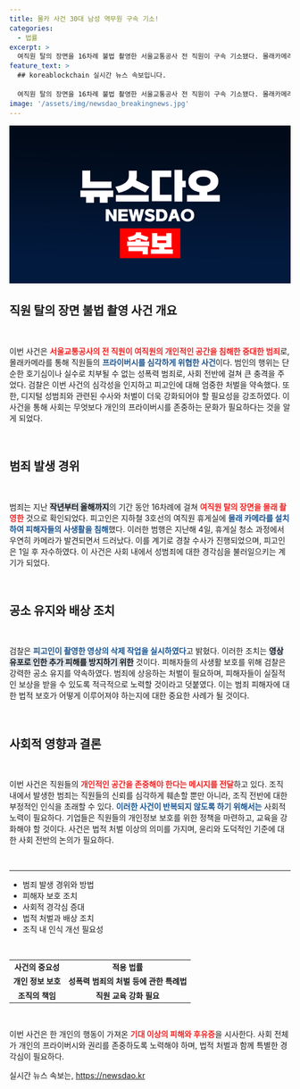 ```yaml
---
title: 몰카 사건 30대 남성 역무원 구속 기소!
categories:
  - 법률
excerpt: >
  여직원 탈의 장면을 16차례 불법 촬영한 서울교통공사 전 직원이 구속 기소됐다. 몰래카메라는 청소 중 우연히 발견되어 범행이 드러났고, 검찰은 철저한 수사와 엄중 처벌을 예고했다.
feature_text: >
  ## koreablockchain 실시간 뉴스 속보입니다.

  여직원 탈의 장면을 16차례 불법 촬영한 서울교통공사 전 직원이 구속 기소됐다. 몰래카메라는 청소 중 우연히 발견되어 범행이 드러났고, 검찰은 철저한 수사와 엄중 처벌을 예고했다.
image: '/assets/img/newsdao_breakingnews.jpg'
---
```


<p><img src="/assets/img/newsdao_breakingnews.jpg" alt="koreablockchain 속보" /></p>

<h2 data-ke-size="size26">직원 탈의 장면 불법 촬영 사건 개요</h2>

<p data-ke-size="size16">&nbsp;</p>

<p>이번 사건은 <b><span style="color: #ee2323;">서울교통공사의 전 직원이 여직원의 개인적인 공간을 침해한 중대한 범죄</span></b>로, 몰래카메라를 통해 직원들의 <b><span style="color: #1a5490;">프라이버시를 심각하게 위협한 사건</span></b>이다. 범인의 행위는 단순한 호기심이나 실수로 치부될 수 없는 성폭력 범죄로, 사회 전반에 걸쳐 큰 충격을 주었다. 검찰은 이번 사건의 심각성을 인지하고 피고인에 대해 엄중한 처벌을 약속했다. 또한, 디지털 성범죄와 관련된 수사와 처벌이 더욱 강화되어야 할 필요성을 강조하였다. 이 사건을 통해 사회는 무엇보다 개인의 프라이버시를 존중하는 문화가 필요하다는 것을 알게 되었다.</p>

<p data-ke-size="size16">&nbsp;</p>

<h2 data-ke-size="size26">범죄 발생 경위</h2>

<p data-ke-size="size16">&nbsp;</p>

<p>범죄는 지난 <b><span style="background-color: #21538527;">작년부터 올해까지</span></b>의 기간 동안 16차례에 걸쳐 <b><span style="color: #ee2323;">여직원 탈의 장면을 몰래 촬영한</span></b> 것으로 확인되었다. 피고인은 지하철 3호선의 여직원 휴게실에 <b><span style="color: #1a5490;">몰래 카메라를 설치하여 피해자들의 사생활을 침해</span></b>했다. 이러한 범행은 지난해 4일, 휴게실 청소 과정에서 우연히 카메라가 발견되면서 드러났다. 이를 계기로 경찰 수사가 진행되었으며, 피고인은 1일 후 자수하였다. 이 사건은 사회 내에서 성범죄에 대한 경각심을 불러일으키는 계기가 되었다.</p>

<p data-ke-size="size16">&nbsp;</p>

<h2 data-ke-size="size26">공소 유지와 배상 조치</h2>

<p data-ke-size="size16">&nbsp;</p>

<p>검찰은 <b><span style="color: #1a5490;">피고인이 촬영한 영상의 삭제 작업을 실시하였다</span></b>고 밝혔다. 이러한 조치는 <b><span style="background-color: #21538527;">영상 유포로 인한 추가 피해를 방지하기 위한</span></b> 것이다. 피해자들의 사생활 보호를 위해 검찰은 강력한 공소 유지를 약속하였다. 범죄에 상응하는 처벌이 필요하며, 피해자들이 실질적인 보상을 받을 수 있도록 적극적으로 노력할 것이라고 덧붙였다. 이는 범죄 피해자에 대한 법적 보호가 어떻게 이루어져야 하는지에 대한 중요한 사례가 될 것이다.</p>

<p data-ke-size="size16">&nbsp;</p>

<h2 data-ke-size="size26">사회적 영향과 결론</h2>

<p data-ke-size="size16">&nbsp;</p>

<p>이번 사건은 직원들의 <b><span style="color: #ee2323;">개인적인 공간을 존중해야 한다는 메시지를 전달</span></b>하고 있다. 조직 내에서 발생한 범죄는 직원들의 신뢰를 심각하게 훼손할 뿐만 아니라, 조직 전반에 대한 부정적인 인식을 초래할 수 있다. <b><span style="color: #1a5490;">이러한 사건이 반복되지 않도록 하기 위해서는</span></b> 사회적 노력이 필요하다. 기업들은 직원들의 개인정보 보호를 위한 정책을 마련하고, 교육을 강화해야 할 것이다. 사건은 법적 처벌 이상의 의미를 가지며, 윤리와 도덕적인 기준에 대한 사회 전반의 논의가 필요하다.</p>

<p data-ke-size="size16">&nbsp;</p>

<hr>

<ul>
    <li>범죄 발생 경위와 방법</li>
    <li>피해자 보호 조치</li>
    <li>사회적 경각심 증대</li>
    <li>법적 처벌과 배상 조치</li>
    <li>조직 내 인식 개선 필요성</li>
</ul>

<p data-ke-size="size16">&nbsp;</p>

<table style="width: 100%;">
    <tr>
        <td style="text-align: center; height: 17px;"><b>사건의 중요성</b></td>
        <td style="text-align: center; height: 17px;"><b>적용 법률</b></td>
    </tr>
    <tr>
        <td style="text-align: center; height: 17px;"><b>개인 정보 보호</b></td>
        <td style="text-align: center; height: 17px;"><b>성폭력 범죄의 처벌 등에 관한 특례법</b></td>
    </tr>
    <tr>
        <td style="text-align: center; height: 17px;"><b>조직의 책임</b></td>
        <td style="text-align: center; height: 17px;"><b>직원 교육 강화 필요</b></td>
    </tr>
</table>

<p data-ke-size="size16">&nbsp;</p>

<p data-ke-size="size16">이번 사건은 한 개인의 행동이 가져온 <b><span style="color: #ee2323;">기대 이상의 피해와 후유증</span></b>을 시사한다. 사회 전체가 개인의 프라이버시와 권리를 존중하도록 노력해야 하며, 법적 처벌과 함께 특별한 경각심이 필요하다. </p>
실시간 뉴스 속보는, <a href="https://newsdao.kr" rel="dofollow">https://newsdao.kr</a>


